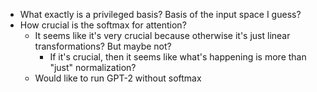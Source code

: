 + What exactly is a privileged basis? Basis of the input space I guess?
+ How crucial is the softmax for attention?
    * It seems like it's very crucial because otherwise it's just linear transformations? But maybe not?
        - If it's crucial, then it seems like what's happening is more than "just" normalization?
    * Would like to run GPT-2 without softmax
